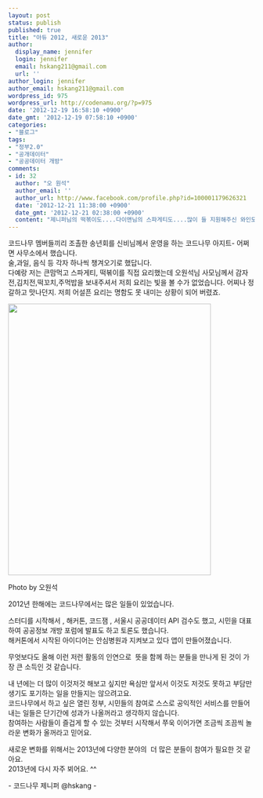 ```yaml
---
layout: post
status: publish
published: true
title: "아듀 2012, 새로운 2013"
author:
  display_name: jennifer
  login: jennifer
  email: hskang211@gmail.com
  url: ''
author_login: jennifer
author_email: hskang211@gmail.com
wordpress_id: 975
wordpress_url: http://codenamu.org/?p=975
date: '2012-12-19 16:58:10 +0900'
date_gmt: '2012-12-19 07:58:10 +0900'
categories:
- "블로그"
tags:
- "정부2.0"
- "공개데이터"
- "공공데이터 개방"
comments:
- id: 32
  author: "오 원석"
  author_email: ''
  author_url: http://www.facebook.com/profile.php?id=100001179626321
  date: '2012-12-21 11:38:00 +0900'
  date_gmt: '2012-12-21 02:38:00 +0900'
  content: "제니퍼님의 떡볶이도....다이앤님의 스파게티도....많이 들 지원해주신 와인도...너무 너무 맛있었어요...^^;"
---
```

<p>코드나무 멤버들끼리 조촐한 송년회를 신비님께서 운영을 하는 코드나무 아지트- 어쩌면 사무소에서 했습니다.<br />
술,과일, 음식 등 각자 하나씩 챙겨오기로 했답니다.<br />
다예랑 저는 큰맘먹고 스파게티, 떡볶이를 직접 요리했는데 오원석님 사모님께서 감자전,김치전,떡꼬치,주먹밥을 보내주셔서 저희 요리는 빛을 볼 수가 없었습니다. 어찌나 정갈하고 맛나던지. 저희 어설픈 요리는 명함도 못 내미는 상황이 되어 버렸죠.</p>
<p><img class="alignnone" src="http://sphotos-e.ak.fbcdn.net/hphotos-ak-ash3/181891_440662332649750_749332514_n.jpg" alt="" width="414" height="553" /></p>
<p>Photo by 오원석</p>
<p>2012년 한해에는 코드나무에서는 많은 일들이 있었습니다.</p>
<p>스터디를 시작해서 , 해커톤, 코드잼 , 서울시 공공데이터 API 검수도 했고, 시민을 대표하여 공공정보 개방 포럼에 발표도 하고 토론도 했습니다.<br />
해커톤에서 시작된 아이디어는 안심병원과 지켜보고 있다 앱이 만들어졌습니다.</p>
<p>무엇보다도 올해 이런 저런 활동의 인연으로  뜻을 함께 하는 분들을 만나게 된 것이 가장 큰 소득인 것 같습니다.</p>
<p>내 년에는 더 많이 이것저것 해보고 싶지만 욕심만 앞서서 이것도 저것도 못하고 부담만 생기도 포기하는 일을 만들지는 않으려고요.<br />
코드나무에서 하고 싶은 열린 정부, 시민들의 참여로 스스로 공익적인 서비스를 만들어 내는 일들은 단기간에 성과가 나올꺼라고 생각하지 않습니다.<br />
참여하는 사람들이 즐겁게 할 수 있는 것부터 시작해서 쭈욱 이어가면 조금씩 조끔씩 놀라운 변화가 올꺼라고 믿어요.</p>
<p>새로운 변화를 위해서는 2013년에 다양한 분야의  더 많은 분들이 참여가 필요한 것 같아요.<br />
2013년에 다시 자주 뵈어요. ^^</p>
<p>- 코드나무 제니퍼 @hskang -</p>
